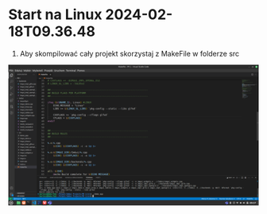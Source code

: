 Start na Linux 2024-02-18T09.36.48
========================

1. Aby skompilować cały projekt skorzystaj z MakeFile w folderze src

![qownnotes-media-BQSssM](media/qownnotes-media-BQSssM.png)

